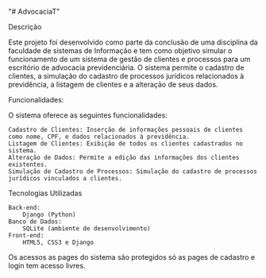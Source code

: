 "# AdvocaciaT" 

Descrição

Este projeto foi desenvolvido como parte da conclusão de uma disciplina da faculdade de sistemas de Informação e tem como objetivo simular o funcionamento de um sistema de gestão de clientes e processos para um escritório de advocacia previdenciária. O sistema permite o cadastro de clientes, a simulação do cadastro de processos jurídicos relacionados à previdência, a listagem de clientes e a alteração de seus dados.

Funcionalidades:

O sistema oferece as seguintes funcionalidades:

    Cadastro de Clientes: Inserção de informações pessoais de clientes como nome, CPF, e dados relacionados à previdência.
    Listagem de Clientes: Exibição de todos os clientes cadastrados no sistema.
    Alteração de Dados: Permite a edição das informações dos clientes existentes.
    Simulação de Cadastro de Processos: Simulação do cadastro de processos jurídicos vinculados a clientes.

Tecnologias Utilizadas

    Back-end:
        Django (Python)
    Banco de Dados:
        SQLite (ambiente de desenvolvimento)
    Front-end:
        HTML5, CSS3 e Django
Os acessos as pages do sistema são protegidos só as pages de cadastro e login tem acesso livres.
